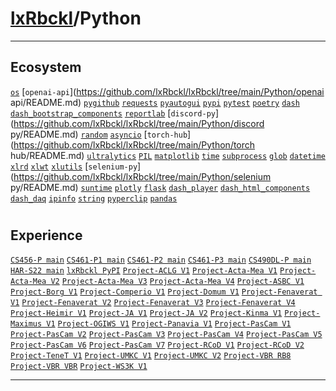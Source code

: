 # [lxRbckl](https://github.com/lxRbckl/lxRbckl/tree/main)/Python

---
## Ecosystem
[`os`](https://github.com/lxRbckl/lxRbckl/tree/main/Python/os/README.md) [`openai-api`](https://github.com/lxRbckl/lxRbckl/tree/main/Python/openai api/README.md) [`pygithub`](https://github.com/lxRbckl/lxRbckl/tree/main/Python/pygithub/README.md) [`requests`](https://github.com/lxRbckl/lxRbckl/tree/main/Python/requests/README.md) [`pyautogui`](https://github.com/lxRbckl/lxRbckl/tree/main/Python/pyautogui/README.md) [`pypi`](https://github.com/lxRbckl/lxRbckl/tree/main/Python/pypi/README.md) [`pytest`](https://github.com/lxRbckl/lxRbckl/tree/main/Python/pytest/README.md) [`poetry`](https://github.com/lxRbckl/lxRbckl/tree/main/Python/poetry/README.md) [`dash`](https://github.com/lxRbckl/lxRbckl/tree/main/Python/dash/README.md) [`dash_bootstrap_components`](https://github.com/lxRbckl/lxRbckl/tree/main/Python/dash_bootstrap_components/README.md) [`reportlab`](https://github.com/lxRbckl/lxRbckl/tree/main/Python/reportlab/README.md) [`discord-py`](https://github.com/lxRbckl/lxRbckl/tree/main/Python/discord py/README.md) [`random`](https://github.com/lxRbckl/lxRbckl/tree/main/Python/random/README.md) [`asyncio`](https://github.com/lxRbckl/lxRbckl/tree/main/Python/asyncio/README.md) [`torch-hub`](https://github.com/lxRbckl/lxRbckl/tree/main/Python/torch hub/README.md) [`ultralytics`](https://github.com/lxRbckl/lxRbckl/tree/main/Python/ultralytics/README.md) [`PIL`](https://github.com/lxRbckl/lxRbckl/tree/main/Python/PIL/README.md) [`matplotlib`](https://github.com/lxRbckl/lxRbckl/tree/main/Python/matplotlib/README.md) [`time`](https://github.com/lxRbckl/lxRbckl/tree/main/Python/time/README.md) [`subprocess`](https://github.com/lxRbckl/lxRbckl/tree/main/Python/subprocess/README.md) [`glob`](https://github.com/lxRbckl/lxRbckl/tree/main/Python/glob/README.md) [`datetime`](https://github.com/lxRbckl/lxRbckl/tree/main/Python/datetime/README.md) [`xlrd`](https://github.com/lxRbckl/lxRbckl/tree/main/Python/xlrd/README.md) [`xlwt`](https://github.com/lxRbckl/lxRbckl/tree/main/Python/xlwt/README.md) [`xlutils`](https://github.com/lxRbckl/lxRbckl/tree/main/Python/xlutils/README.md) [`selenium-py`](https://github.com/lxRbckl/lxRbckl/tree/main/Python/selenium py/README.md) [`suntime`](https://github.com/lxRbckl/lxRbckl/tree/main/Python/suntime/README.md) [`plotly`](https://github.com/lxRbckl/lxRbckl/tree/main/Python/plotly/README.md) [`flask`](https://github.com/lxRbckl/lxRbckl/tree/main/Python/flask/README.md) [`dash_player`](https://github.com/lxRbckl/lxRbckl/tree/main/Python/dash_player/README.md) [`dash_html_components`](https://github.com/lxRbckl/lxRbckl/tree/main/Python/dash_html_components/README.md) [`dash_daq`](https://github.com/lxRbckl/lxRbckl/tree/main/Python/dash_daq/README.md) [`ipinfo`](https://github.com/lxRbckl/lxRbckl/tree/main/Python/ipinfo/README.md) [`string`](https://github.com/lxRbckl/lxRbckl/tree/main/Python/string/README.md) [`pyperclip`](https://github.com/lxRbckl/lxRbckl/tree/main/Python/pyperclip/README.md) [`pandas`](https://github.com/lxRbckl/lxRbckl/tree/main/Python/pandas/README.md)

# 

## Experience
[`CS456-P main`](https://github.com/ala2q6/CS456-P/blob/main/README.md) [`CS461-P1 main`](https://github.com/ala2q6/CS461-P1/blob/main/README.md) [`CS461-P2 main`](https://github.com/ala2q6/CS461-P2/blob/main/README.md) [`CS461-P3 main`](https://github.com/ala2q6/CS461-P3/blob/main/README.md) [`CS490DL-P main`](https://github.com/ala2q6/CS490DL-P/blob/main/README.md) [`HAR-S22 main`](https://github.com/ala2q6/HAR-S22/blob/main/README.md) [`lxRbckl PyPI`](https://github.com/lxRbckl/lxRbckl/blob/PyPI/README.md) [`Project-ACLG V1`](https://github.com/lxRbckl/Project-ACLG/blob/V1/README.md) [`Project-Acta-Mea V1`](https://github.com/lxRbckl/Project-Acta-Mea/blob/V1/README.md) [`Project-Acta-Mea V2`](https://github.com/lxRbckl/Project-Acta-Mea/blob/V2/README.md) [`Project-Acta-Mea V3`](https://github.com/lxRbckl/Project-Acta-Mea/blob/V3/README.md) [`Project-Acta-Mea V4`](https://github.com/lxRbckl/Project-Acta-Mea/blob/V4/README.md) [`Project-ASBC V1`](https://github.com/lxRbckl/Project-ASBC/blob/V1/README.md) [`Project-Borg V1`](https://github.com/lxRbckl/Project-Borg/blob/V1/README.md) [`Project-Comperio V1`](https://github.com/lxRbckl/Project-Comperio/blob/V1/README.md) [`Project-Domum V1`](https://github.com/lxRbckl/Project-Domum/blob/V1/README.md) [`Project-Fenaverat V1`](https://github.com/lxRbckl/Project-Fenaverat/blob/V1/README.md) [`Project-Fenaverat V2`](https://github.com/lxRbckl/Project-Fenaverat/blob/V2/README.md) [`Project-Fenaverat V3`](https://github.com/lxRbckl/Project-Fenaverat/blob/V3/README.md) [`Project-Fenaverat V4`](https://github.com/lxRbckl/Project-Fenaverat/blob/V4/README.md) [`Project-Heimir V1`](https://github.com/lxRbckl/Project-Heimir/blob/V1/README.md) [`Project-JA V1`](https://github.com/lxRbckl/Project-JA/blob/V1/README.md) [`Project-JA V2`](https://github.com/lxRbckl/Project-JA/blob/V2/README.md) [`Project-Kinma V1`](https://github.com/lxRbckl/Project-Kinma/blob/V1/README.md) [`Project-Maximus V1`](https://github.com/lxRbckl/Project-Maximus/blob/V1/README.md) [`Project-OGIWS V1`](https://github.com/lxRbckl/Project-OGIWS/blob/V1/README.md) [`Project-Panavia V1`](https://github.com/lxRbckl/Project-Panavia/blob/V1/README.md) [`Project-PasCam V1`](https://github.com/lxRbckl/Project-PasCam/blob/V1/README.md) [`Project-PasCam V2`](https://github.com/lxRbckl/Project-PasCam/blob/V2/README.md) [`Project-PasCam V3`](https://github.com/lxRbckl/Project-PasCam/blob/V3/README.md) [`Project-PasCam V4`](https://github.com/lxRbckl/Project-PasCam/blob/V4/README.md) [`Project-PasCam V5`](https://github.com/lxRbckl/Project-PasCam/blob/V5/README.md) [`Project-PasCam V6`](https://github.com/lxRbckl/Project-PasCam/blob/V6/README.md) [`Project-PasCam V7`](https://github.com/lxRbckl/Project-PasCam/blob/V7/README.md) [`Project-RCoD V1`](https://github.com/lxRbckl/Project-RCoD/blob/V1/README.md) [`Project-RCoD V2`](https://github.com/lxRbckl/Project-RCoD/blob/V2/README.md) [`Project-TeneT V1`](https://github.com/lxRbckl/Project-TeneT/blob/V1/README.md) [`Project-UMKC V1`](https://github.com/lxRbckl/Project-UMKC/blob/V1/README.md) [`Project-UMKC V2`](https://github.com/lxRbckl/Project-UMKC/blob/V2/README.md) [`Project-VBR RB8`](https://github.com/lxRbckl/Project-VBR/blob/RB8/README.md) [`Project-VBR VBR`](https://github.com/lxRbckl/Project-VBR/blob/VBR/README.md) [`Project-WS3K V1`](https://github.com/lxRbckl/Project-WS3K/blob/V1/README.md)

---
